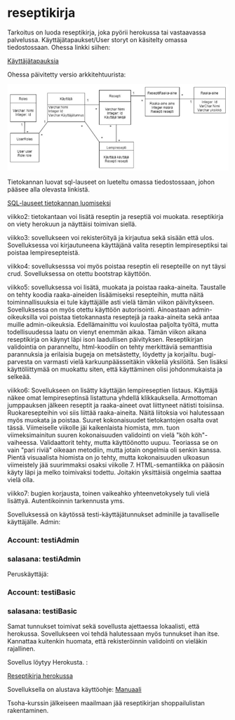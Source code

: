 # reseptikirja

Tarkoitus on luoda reseptikirja, joka pyörii herokussa tai vastaavassa palvelussa. Käyttäjätapaukset/User storyt on käsitelty omassa tiedostossaan. Ohessa linkki siihen: 

[Käyttäjätapauksia](https://github.com/att78/reseptikirja/blob/master/documentation/userstory.md)

Ohessa päivitetty versio arkkitehtuurista: 

![Alustava arkkitehtuuri](https://github.com/att78/reseptikirja/blob/master/documentation/viikko5%20update.jpg)



Tietokannan luovat sql-lauseet on lueteltu omassa tiedostossaan, johon pääsee alla olevasta linkistä.

[SQL-lauseet tietokannan luomiseksi](https://github.com/att78/reseptikirja/blob/master/documentation/createtable.md)


viikko2: tietokantaan voi lisätä reseptin ja reseptiä voi muokata. reseptikirja on viety herokuun ja näyttäisi toimivan siellä.

viikko3: sovellukseen voi rekisteröityä ja kirjautua sekä sisään että ulos. Sovelluksessa voi kirjautuneena käyttäjänä valita reseptin lempireseptiksi tai poistaa lempiresepteistä.

viikko4: sovelluksesssa voi myös poistaa reseptin eli resepteille on nyt täysi crud. Sovelluksessa on otettu bootstrap käyttöön.

viikko5: sovelluksessa voi lisätä, muokata ja poistaa raaka-aineita. Taustalle on tehty koodia raaka-aineiden lisäämiseksi resepteihin, mutta näitä toiminnallisuuksia ei tule käyttäjälle asti vielä tämän viikon päivitykseen. Sovelluksessa on myös otettu käyttöön autorisointi. Ainoastaan admin-oikeuksilla voi poistaa tietokannasta reseptejä ja raaka-aineita sekä antaa muille admin-oikeuksia. Edellämainittu voi kuulostaa paljolta työltä, mutta todellisuudessa laatu on vienyt enemmän aikaa. Tämän viikon aikana reseptikirja on käynyt läpi ison laadullisen päivityksen. Reseptikirjan validointia on paranneltu, html-koodiin on tehty merkittäviä semanttisia parannuksia ja erilaisia bugeja on metsästetty, löydetty ja korjailtu. bugi-parvesta on varmasti vielä karkuunpäässeitäkin vikkeliä yksilöitä. Sen lisäksi käyttöliittymää on muokattu siten, että käyttäminen olisi johdonmukaista ja selkeää.

viikko6: Sovellukseen on lisätty käyttäjän lempireseptien listaus. Käyttäjä näkee omat lempireseptinsä listattuna yhdellä klikkauksella. Armottoman jumppauksen jälkeen reseptit ja raaka-aineet ovat liittyneet nätisti toisiinsa. Ruokaresepteihin voi siis liittää raaka-aineita. Näitä liitoksia voi halutessaan myös muokata ja poistaa. Suuret kokonaisuudet tietokantojen osalta ovat tässä. Viimeiselle viikolle jäi kaikenlaista hiomista, mm. tuon viimeksimainitun suuren kokonaisuuden validointi on vielä "köh köh"-vaiheessa. Validaattorit tehty, mutta käyttöönotto uupuu. Teoriassa se on vain "pari riviä" oikeaan metodiin, mutta jotain ongelmia oli senkin kanssa. Pientä visuaalista hiomista on jo tehty, mutta kokonaisuuden ulkoasun viimeistely jää suurimmaksi osaksi viikolle 7. HTML-semantiikka on pääosin käyty läpi ja melko toimivaksi todettu. Joitakin yksittäisiä ongelmia saattaa vielä olla.
 
viikko7: bugien korjausta, toinen vaikeahko yhteenvetokysely tuli vielä lisättyä. Autentikoinnin tarkennusta yms. 
 
 
Sovelluksessä on käytössä testi-käyttäjätunnukset adminille ja tavalliselle käyttäjälle.
Admin:
### Account: testiAdmin
### salasana: testiAdmin 

Peruskäyttäjä:
### Account: testiBasic
### salasana: testiBasic

Samat tunnukset toimivat sekä sovellusta ajettaessa lokaalisti, että herokussa. Sovellukseen voi tehdä halutessaan myös tunnukset ihan itse. Kannattaa kuitenkin huomata, että rekisteröinnin validointi on vieläkin rajallinen. 

Sovellus löytyy Herokusta. :

[Reseptikirja herokussa](https://reseptikirja2020.herokuapp.com/)


Sovelluksella on alustava käyttöohje: 
[Manuaali](https://github.com/att78/reseptikirja/blob/master/documentation/manual.md)

Tsoha-kurssin jälkeiseen maailmaan jää reseptikirjan shoppailulistan rakentaminen.


